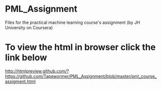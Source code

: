 # PML_Assignment
Files for the practical machine learning course's assignment (by JH University on Coursera)

# To view the html in browser click the link below
http://htmlpreview.github.com/?https://github.com/Tapewormer/PML_Assignment/blob/master/pml_course_assigment.html

